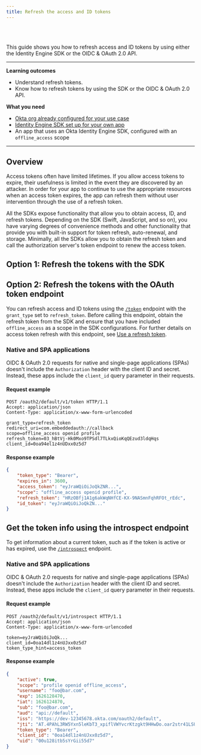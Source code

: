 ```yaml
---
title: Refresh the access and ID tokens
---
```

<div class="oie-embedded-sdk">

<ApiLifecycle access="ie" /><br>
<ApiLifecycle access="Limited GA" /><br>

<StackSelector />

This guide shows you how to refresh access and ID tokens by using either the Identity Engine SDK or the OIDC & OAuth 2.0 API.

---

**Learning outcomes**

* Understand refresh tokens.
* Know how to refresh tokens by using the SDK or the OIDC & OAuth 2.0 API.

**What you need**

* [Okta org already configured for your use case](/docs/guides/oie-embedded-common-org-setup/)
* [Identity Engine SDK set up for your own app](/docs/guides/oie-embedded-common-download-setup-app/)
* An app that uses an Okta Identity Engine SDK, configured with an `offline_access` scope

---

## Overview

Access tokens often have limited lifetimes. If you allow access
tokens to expire, their usefulness is limited in the event they are discovered
by an attacker. In order for your app to continue to use the
appropriate resources when an access token expires, the app can refresh
them without user intervention through the use of a refresh token.

All the SDKs expose functionality that allow you
to obtain access, ID, and refresh tokens. Depending on the SDK (Swift,
JavaScript, and so on), you have varying degrees of convenience
methods and other functionality that provide you with built-in support
for token refresh, auto-renewal, and storage.  Minimally,
all the SDKs allow you to obtain the refresh token and call the authorization
server's token endpoint to renew the access token.

## Option 1: Refresh the tokens with the SDK

<StackSnippet snippet="refreshusingthesdk" />

## Option 2: Refresh the tokens with the OAuth token endpoint

You can refresh access and ID tokens using the
[`/token`](/docs/reference/api/oidc/#token)
endpoint with the `grant_type` set to `refresh_token`. Before calling this endpoint,
obtain the refresh token from the SDK and ensure that you have included
`offline_access` as a scope in the SDK configurations. For further details on
access token refresh with this endpoint, see
[Use a refresh token](/docs/guides/refresh-tokens/main/#use-a-refresh-token).

<StackSnippet snippet="refreshendpointrequest" />

### Native and SPA applications

OIDC & OAuth 2.0 requests for native and single-page applications (SPAs) doesn't include the `Authorization` header with the client ID and secret. Instead, these apps include the `client_id` query parameter in their requests.

#### Request example

```http
POST /oauth2/default/v1/token HTTP/1.1
Accept: application/json
Content-Type: application/x-www-form-urlencoded

grant_type=refresh_token
redirect_uri=com.embeddedauth://callback
scope=offline_access openid profile
refresh_token=03_hBtVj-Hk0Mxo9TPSdl7TLkxQioKqQEzud3ldqHqs
client_id=0oa94el1z4nUDxx0z5d7
```

#### Response example

```json
{
    "token_type": "Bearer",
    "expires_in": 3600,
    "access_token": "eyJraWQiOiJoQkZNR...",
    "scope": "offline_access openid profile",
    "refresh_token": "HRzOBfj1A1g6akWqNHfCE-KX-9NASmnFqhRFOt_rEdc",
    "id_token": "eyJraWQiOiJoQkZN..."
}
```

## Get the token info using the introspect endpoint

To get information about a current token, such as if the token is active or has expired, use the [`/introspect`](/docs/reference/api/oidc/#introspect) endpoint.

<StackSnippet snippet="introspectendpointrequest" />

### Native and SPA applications

OIDC & OAuth 2.0 requests for native and single-page applications (SPAs) doesn't include the `Authorization` header with the client ID and secret. Instead, these apps include the `client_id` query parameter in their requests.

#### Request example

```http
POST /oauth2/default/v1/introspect HTTP/1.1
Accept: application/json
Content-Type: application/x-www-form-urlencoded

token=eyJraWQiOiJoQk...
client_id=0oa14dl1z4nUJxx0z5d7
token_type_hint=access_token
```

#### Response example

```json
{
    "active": true,
    "scope": "profile openid offline_access",
    "username": "foo@bar.com",
    "exp": 1626128470,
    "iat": 1626124870,
    "sub": "foo@bar.com",
    "aud": "api://default",
    "iss": "https://dev-12345678.okta.com/oauth2/default",
    "jti": "AT.4PAhL3RW5Yxn5leKbT3_xpiflVWYvcrKtzgkt9HHwDo.oar2str41LSUbsgXb5d6",
    "token_type": "Bearer",
    "client_id": "0oa14dl1z4nUJxx0z5d7",
    "uid": "00u128itb5sYrGii55d7"
}
```

</div>
